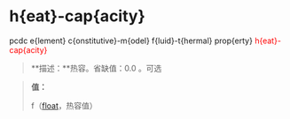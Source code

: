 # h{eat}-cap{acity}
pcdc e{lement} c{onstitutive}-m{odel} f{luid}-t{hermal} prop{erty} <span style='color: red;'>h{eat}-cap{acity}</span>
> **描述：**热容。省缺值：0.0
。可选

> 
> **值：**
> 
> f（[float](数据类型/float/)，热容值）


